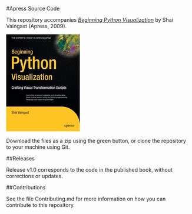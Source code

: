 #Apress Source Code

This repository accompanies [*Beginning Python Visualization*](http://www.apress.com/9781430218432) by Shai Vaingast (Apress, 2009).

![Cover image](9781430218432.jpg)

Download the files as a zip using the green button, or clone the repository to your machine using Git.

##Releases

Release v1.0 corresponds to the code in the published book, without corrections or updates.

##Contributions

See the file Contributing.md for more information on how you can contribute to this repository.
